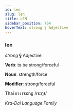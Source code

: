 ```yaml
---
id: len
slug: len
title: LEN
sidebar_position: 764
hoverText: strong § Adjective
---
```


### len

*strong* **§** Adjective

**Verb**: to be strong/forceful

**Noun**: strength/force

**Modifier**: strong/forceful

Thai แรง rɛɛng /rɛːŋ˧/

*Kra-Dai Language Family*